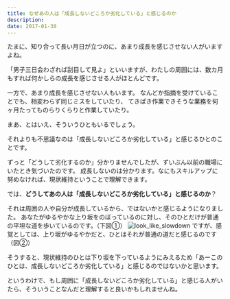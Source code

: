 ```yaml
---
title: なぜあの人は「成長しないどころか劣化している」と感じるのか
description: 
date: 2017-01-30
---
```

たまに、知り合って長い月日が立つのに、あまり成長を感じさせない人がいますよね。

「男子三日会わざれば刮目して見よ」といいますが、わたしの周囲には、数カ月もすれば何かしらの成長を感じさせる人がほとんどです。

一方で、あまり成長を感じさせない人もいます。
なんどか指摘を受けていることでも、相変わらず同じミスをしていたり、 てきぱき作業できそうな業務を何ヶ月たってものらりくらりと作業していたり。

まあ、とはいえ、そういうひともいるでしょう。

それよりも不思議なのは「成長しないどころか劣化している」と感じるひとのことです。

ずっと「どうして劣化するのか」分かりませんでしたが、ずいぶん以前の職場にいたとき気づいたのです。
成長しないのは分かります。なにもスキルアップに努めなければ、現状維持ということで理解できます。

では、**どうしてあの人は「成長しないどころか劣化している」と感じるのか**？

それは周囲の人や自分が成長しているから、ではないかと感じるようになりました。
あなたがゆるやかな上り坂をのぼっているのに対し、そのひとだけが普通の平坦な道を歩いているのです。（下図①）
![look_like_slowdown](/images/like-slowdown.png)
ですが、感覚としては、上り坂がゆるやかだと、ひとはそれが普通の道だと感じるのです（図②）

そうすると、現状維持のひとは下り坂を下っているようにみえるため「あーこのひとは、成長しないどころか劣化している」と感じるのではないかと思います。

というわけで、もし周囲に「成長しないどころか劣化している」と感じる人がいたら、そういうことなんだと理解すると良いかもしれませんね。
